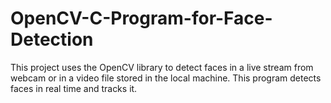 # OpenCV-C-Program-for-Face-Detection
This project uses the OpenCV library to detect faces in a live stream from webcam or in a video file stored in the local machine. This program detects faces in real time and tracks it.

